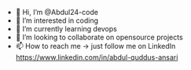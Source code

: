 - 👋 Hi, I’m @Abdul24-code
- 👀 I’m interested in coding
- 🌱 I’m currently learning devops
- 💞️ I’m looking to collaborate on opensource projects
- 📫 How to reach me -> just follow me on LinkedIn https://www.linkedin.com/in/abdul-quddus-ansari  

<!---
Abdul24-code/Abdul24-code is a ✨ special ✨ repository because its `README.md` (this file) appears on your GitHub profile.
You can click the Preview link to take a look at your changes.
--->
